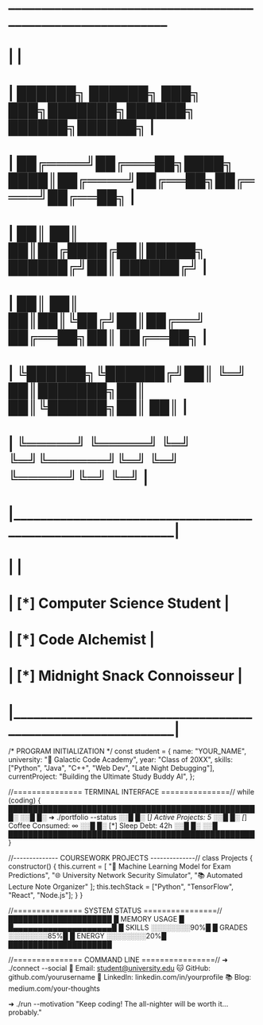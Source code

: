 #  _____________________________________________________________
# |                                                             |
# |   ██████╗ ██████╗ ███╗   ███╗███████╗██████╗  ██████╗██████╗  |
# |  ██╔════╝██╔═══██╗████╗ ████║██╔════╝██╔══██╗██╔════╝██╔══██╗ |
# |  ██║     ██║   ██║██╔████╔██║█████╗  ██████╔╝██║     ██████╔╝ |
# |  ██║     ██║   ██║██║╚██╔╝██║██╔══╝  ██╔══██╗██║     ██╔══██╗ |
# |  ╚██████╗╚██████╔╝██║ ╚═╝ ██║███████╗██║  ██║╚██████╗██║  ██║ |
# |   ╚═════╝ ╚═════╝ ╚═╝     ╚═╝╚══════╝╚═╝  ╚═╝ ╚═════╝╚═╝  ╚═╝ |
# |_____________________________________________________________|
# |                                                             |
# |  [*] Computer Science Student                               |
# |  [*] Code Alchemist                                         |
# |  [*] Midnight Snack Connoisseur                             |
# |_____________________________________________________________|

/* PROGRAM INITIALIZATION */
const student = {
  name: "YOUR_NAME",
  university: "🚀 Galactic Code Academy",
  year: "Class of 20XX",
  skills: ["Python", "Java", "C++", "Web Dev", "Late Night Debugging"],
  currentProject: "Building the Ultimate Study Buddy AI",
};

//=============== TERMINAL INTERFACE ===============//
while (coding) {
  ██████████████████████████████████████████████████
  █░                                            ░░█
  █░  ➜ ./portfolio --status                   ░░█
  █░  [*] Active Projects: 5                   ░░█
  █░  [*] Coffee Consumed: ∞                   ░░█
  █░  [*] Sleep Debt: 42h                      ░░█
  █░                                            ░░█
  ██████████████████████████████████████████████████
}

//-------------- COURSEWORK PROJECTS --------------//
class Projects {
  constructor() {
    this.current = [
      "🤖 Machine Learning Model for Exam Predictions",
      "🌐 University Network Security Simulator",
      "📚 Automated Lecture Note Organizer"
    ];
    this.techStack = ["Python", "TensorFlow", "React", "Node.js"];
  }
}

//=============== SYSTEM STATUS ================//
               █████████████████████
               █   MEMORY USAGE    █
               █▄▄▄▄▄▄▄▄▄▄▄▄▄▄▄▄▄▄▄▄█
               █  SKILLS  ░░░░░░░░90%█
               █  GRADES  ░░░░░░░░85%█
               █  ENERGY  ░░░░░░░░20%█
               █████████████████████

//=============== COMMAND LINE ================//
➜ ./connect --social
📧 Email:     student@university.edu
🐱 GitHub:    github.com/yourusername
💼 LinkedIn:  linkedin.com/in/yourprofile
📚 Blog:      medium.com/your-thoughts

➜ ./run --motivation
"Keep coding! The all-nighter will be worth it... probably."
